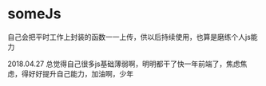 # someJs
自己会把平时工作上封装的函数一一上传，供以后持续使用，也算是磨练个人js能力

2018.04.27
总觉得自己很多js基础薄弱啊，明明都干了快一年前端了，焦虑焦虑，得好好提升自己能力，加油啊，少年
